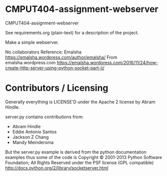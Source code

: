 CMPUT404-assignment-webserver
=============================

CMPUT404-assignment-webserver

See requirements.org (plain-text) for a description of the project.

Make a simple webserver.

No collaborators
Reference:
Emalsha https://emalsha.wordpress.com/author/emalsha/
From emalsha.wordpress.com
https://emalsha.wordpress.com/2016/11/24/how-create-http-server-using-python-socket-part-ii/


Contributors / Licensing
========================

Generally everything is LICENSE'D under the Apache 2 license by Abram Hindle.

server.py contains contributions from:

* Abram Hindle
* Eddie Antonio Santos
* Jackson Z Chang
* Mandy Meindersma 

But the server.py example is derived from the python documentation
examples thus some of the code is Copyright © 2001-2013 Python
Software Foundation; All Rights Reserved under the PSF license (GPL
compatible) http://docs.python.org/2/library/socketserver.html

